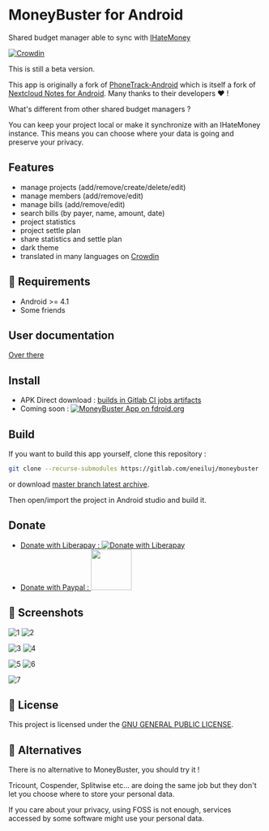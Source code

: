 # MoneyBuster for Android
Shared budget manager able to sync with [IHateMoney](https://github.com/spiral-project/ihatemoney/)

[![Crowdin](https://d322cqt584bo4o.cloudfront.net/moneybuster/localized.svg)](https://crowdin.com/project/moneybuster)

This is still a beta version.

This app is originally a fork of [PhoneTrack-Android](https://gitlab.com/eneiluj/phonetrack-android/) which is itself a fork of
[Nextcloud Notes for Android](https://github.com/stefan-niedermann/nextcloud-notes).
Many thanks to their developers :heart: !

What's different from other shared budget managers ?

You can keep your project local or make it synchronize with an IHateMoney instance.
This means you can choose where your data is going and preserve your privacy.

## Features
* manage projects (add/remove/create/delete/edit)
* manage members (add/remove/edit)
* manage bills (add/remove/edit)
* search bills (by payer, name, amount, date)
* project statistics
* project settle plan
* share statistics and settle plan
* dark theme
* translated in many languages on [Crowdin](https://crowdin.com/project/moneybuster)

## :link: Requirements
* Android >= 4.1
* Some friends

## User documentation

[Over there](https://gitlab.com/eneiluj/moneybuster/wikis/userdoc)

## Install

* APK Direct download : [builds in Gitlab CI jobs artifacts](https://gitlab.com/eneiluj/moneybuster/pipelines)
* Coming soon : [![MoneyBuster App on fdroid.org](https://gitlab.com/eneiluj/moneybuster/wikis/uploads/12078870063ba70ddae219b6187bfcb7/fd.png)](https://f-droid.org/packages/net.eneiluj.moneybuster/)

## Build

If you want to build this app yourself, clone this repository :

``` bash
git clone --recurse-submodules https://gitlab.com/eneiluj/moneybuster
```

or download [master branch latest archive](https://gitlab.com/eneiluj/moneybuster/-/archive/master/moneybuster-master.zip).

Then open/import the project in Android studio and build it.

## Donate

* [Donate with Liberapay : ![Donate with Liberapay](https://liberapay.com/assets/widgets/donate.svg)](https://liberapay.com/eneiluj/donate)
* [Donate with Paypal : <img src="https://gitlab.com/eneiluj/moneybuster/wikis/uploads/2344c25f3f8bbb30b1527c5ad16872f3/paypal-donate-button.png" width="80"/>](https://www.paypal.com/cgi-bin/webscr?cmd=_s-xclick&hosted_button_id=66PALMY8SF5JE)


## :eyes: Screenshots
![1](https://gitlab.com/eneiluj/moneybuster/master/uploads/4cc6bd1f49d77a84b1881b97c04847ac/1.png) ![2](https://gitlab.com/eneiluj/moneybuster/master/uploads/501a1204a978be980e261e8ddfb7d906/2.png)

![3](https://gitlab.com/eneiluj/moneybuster/master/uploads/3a541720d5ea2ffdd0d4c15db8db726c/3.png) ![4](https://gitlab.com/eneiluj/moneybuster/master/uploads/48a1ff39bdfe174d01d3d05a791a167a/4.png)

![5](https://gitlab.com/eneiluj/moneybuster/master/uploads/11652084266faad1bb76ea2fc7656d58/5.png) ![6](https://gitlab.com/eneiluj/moneybuster/master/uploads/0e3f2051691217447f412b9f507412e6/6.png)

![7](https://gitlab.com/eneiluj/moneybuster/master/uploads/e837e86534aaad08e1f277798bbe8df3/7.png)

## :notebook: License
This project is licensed under the [GNU GENERAL PUBLIC LICENSE](/LICENSE).

## :twisted_rightwards_arrows: Alternatives

There is no alternative to MoneyBuster, you should try it !

Tricount, Cospender, Splitwise etc... are doing the same job but they don't let you choose where to store your personal data.

If you care about your privacy, using FOSS is not enough, services accessed by some software might use your personal data.
